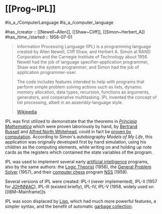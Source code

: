 
# [[Prog~IPL]] 

#is_a_/ComputerLanguage 
#is_a_/computer_language  

#has_/creator :: [[Newell~Allen]], [[Shaw~Cliff]], [[Simon~Herbert_A]]
#has_/time_/started :: 1956-07-01 

> Information Processing Language (IPL) is a programming language created by Allen Newell, Cliff Shaw, and Herbert A. Simon at RAND Corporation and the Carnegie Institute of Technology about 1956.  Newell had the job of language specifier-application programmer, Shaw was the system programmer, and Simon had the job of application programmer-user.
>
> The code includes features intended to help with programs that perform simple problem solving actions such as lists, dynamic memory allocation, data types, recursion, functions as arguments, generators, and cooperative multitasking.  IPL invented the concept of list processing, albeit in an assembly-language style.
>
> [Wikipedia](https://en.wikipedia.org/wiki/Information%20Processing%20Language)



IPL was first utilized to demonstrate that the theorems in _[Principia Mathematica](https://en.wikipedia.org/wiki/Principia_Mathematica "Principia Mathematica")_ which were proven laboriously by hand, by [Bertrand Russell](https://en.wikipedia.org/wiki/Bertrand_Russell "Bertrand Russell") and [Alfred North Whitehead](https://en.wikipedia.org/wiki/Alfred_North_Whitehead "Alfred North Whitehead"), could in fact be [proven by computation](https://en.wikipedia.org/wiki/Automated_theorem_proving "Automated theorem proving"). According to Simon's autobiography _Models of My Life_, this application was originally developed first by hand simulation, using his children as the computing elements, while writing on and holding up note cards as the registers which contained the state variables of the program.

IPL was used to implement several early [artificial intelligence](https://en.wikipedia.org/wiki/Artificial_intelligence "Artificial intelligence") programs, also by the same authors: the [Logic Theorist](https://en.wikipedia.org/wiki/Logic_Theorist "Logic Theorist") (1956), the [General Problem Solver](https://en.wikipedia.org/wiki/General_Problem_Solver "General Problem Solver") (1957), and their [computer chess](https://en.wikipedia.org/wiki/Computer_chess "Computer chess") program [NSS](https://en.wikipedia.org/w/index.php?title=NSS_(chess_program)&action=edit&redlink=1 "NSS (chess program) (page does not exist)") (1958).

Several versions of IPL were created: IPL-I (never implemented), IPL-II (1957 for [JOHNNIAC](https://en.wikipedia.org/wiki/JOHNNIAC "JOHNNIAC")), IPL-III (existed briefly), IPL-IV, IPL-V (1958, widely used on [[IBM~Mainframe]]s 

IPL was soon displaced by [Lisp](https://en.wikipedia.org/wiki/Lisp_(programming_language) "Lisp (programming language)"), which had much more powerful features, a simpler syntax, and the benefit of automatic [garbage collection](https://en.wikipedia.org/wiki/Garbage_collection_(computer_science) "Garbage collection (computer science)").



